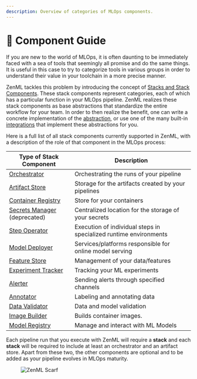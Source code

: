 ```yaml
---
description: Overview of categories of MLOps components.
---
```


# 📜 Component Guide

If you are new to the world of MLOps, it is often daunting to be immediately faced with a sea of tools that seemingly
all promise and do the same things. It is useful in this case to try to categorize tools in various groups in order to
understand their value in your toolchain in a more precise manner.

ZenML tackles this problem by introducing the concept
of [Stacks and Stack Components](/docs/book/user-guide/starter-guide/understand-stacks.md). These stack components represent
categories, each of which has a particular function in your MLOps pipeline. ZenML realizes these stack components as
base abstractions that standardize the entire workflow for your team. In order to then realize the benefit, one can
write a concrete implementation of
the [abstraction](/docs/book/platform-guide/set-up-your-mlops-platform/implement-a-custom-stack-component.md), or use 
one of the many built-in [integrations](integration-overview.md) that implement these abstractions for you.

Here is a full list of all stack components currently supported in ZenML, with a description of the role of that
component in the MLOps process:

| **Type of Stack Component**                                          | **Description**                                                   |
|----------------------------------------------------------------------|-------------------------------------------------------------------|
| [Orchestrator](orchestrators/orchestrators.md)                       | Orchestrating the runs of your pipeline                           |
| [Artifact Store](artifact-stores/artifact-stores.md)                 | Storage for the artifacts created by your pipelines               |
| [Container Registry](container-registries/container-registries.md)   | Store for your containers                                         |
| [Secrets Manager](secrets-managers/secrets-managers.md) (deprecated) | Centralized location for the storage of your secrets              |
| [Step Operator](step-operators/step-operators.md)                    | Execution of individual steps in specialized runtime environments |
| [Model Deployer](model-deployers/model-deployers.md)                 | Services/platforms responsible for online model serving           |
| [Feature Store](feature-stores/feature-stores.md)                    | Management of your data/features                                  |
| [Experiment Tracker](experiment-trackers/experiment-trackers.md)     | Tracking your ML experiments                                      |
| [Alerter](alerters/alerters.md)                                      | Sending alerts through specified channels                         |
| [Annotator](annotators/annotators.md)                                | Labeling and annotating data                                      |
| [Data Validator](data-validators/data-validators.md)                 | Data and model validation                                         |
| [Image Builder](image-builders/image-builders.md)                    | Builds container images.                                          |
| [Model Registry](model-registries/model-registries.md)               | Manage and interact with ML Models                                |

Each pipeline run that you execute with ZenML will require a **stack** and each **stack** will be required to include at
least an orchestrator and an artifact store. Apart from these two, the other components are optional and to be added as
your pipeline evolves in MLOps maturity.

<!-- For scarf -->
<figure><img alt="ZenML Scarf" referrerpolicy="no-referrer-when-downgrade" src="https://static.scarf.sh/a.png?x-pxid=f0b4f458-0a54-4fcd-aa95-d5ee424815bc" /></figure>
